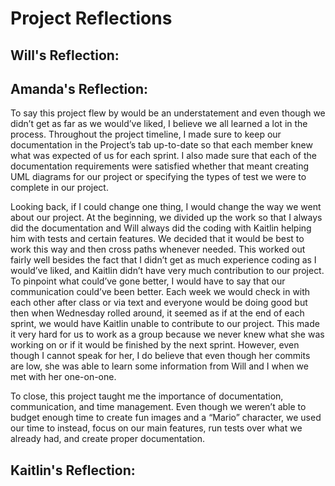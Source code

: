 <h1> Project Reflections </h1>

<h2> Will's Reflection: </h2>



<h2> Amanda's Reflection: </h2>
	
To say this project flew by would be an understatement and even though we didn’t get as far as we would’ve liked, I believe we all learned a lot in the process. Throughout the project timeline, I made sure to keep our documentation in the Project’s tab up-to-date so that each member knew what was expected of us for each sprint. I also made sure that each of the documentation requirements were satisfied whether that meant creating UML diagrams for our project or specifying the types of test we were to complete in our project. 

Looking back, if I could change one thing, I would change the way we went about our project. At the beginning, we divided up the work so that I always did the documentation and Will always did the coding with Kaitlin helping him with tests and certain features. We decided that it would be best to work this way and then cross paths whenever needed. This worked out fairly well besides the fact that I didn’t get as much experience coding as I would’ve liked, and Kaitlin didn’t have very much contribution to our project. To pinpoint what could’ve gone better, I would have to say that our communication could’ve been better. Each week we would check in with each other after class or via text and everyone would be doing good but then when Wednesday rolled around, it seemed as if at the end of each sprint, we would have Kaitlin unable to contribute to our project. This made it very hard for us to work as a group because we never knew what she was working on or if it would be finished by the next sprint. However, even though I cannot speak for her, I do believe that even though her commits are low, she was able to learn some information from Will and I when we met with her one-on-one. 

To close, this project taught me the importance of documentation, communication, and time management. Even though we weren’t able to budget enough time to create fun images and a “Mario” character, we used our time to instead, focus on our main features, run tests over what we already had, and create proper documentation. 


<h2> Kaitlin's Reflection: </h2>

